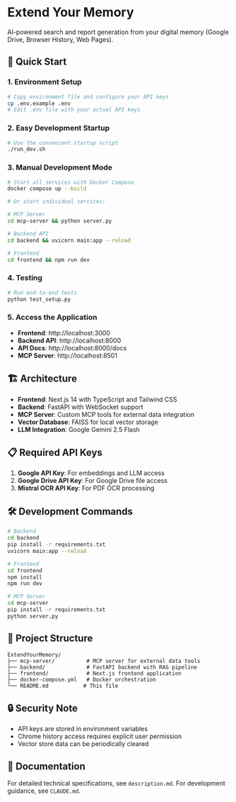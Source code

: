 # Extend Your Memory

AI-powered search and report generation from your digital memory (Google Drive, Browser History, Web Pages).

## 🚀 Quick Start

### 1. Environment Setup

```bash
# Copy environment file and configure your API keys
cp .env.example .env
# Edit .env file with your actual API keys
```

### 2. Easy Development Startup

```bash
# Use the convenient startup script
./run_dev.sh
```

### 3. Manual Development Mode

```bash
# Start all services with Docker Compose
docker compose up --build

# Or start individual services:

# MCP Server
cd mcp-server && python server.py

# Backend API
cd backend && uvicorn main:app --reload

# Frontend
cd frontend && npm run dev
```

### 4. Testing

```bash
# Run end-to-end tests
python test_setup.py
```

### 5. Access the Application

- **Frontend**: http://localhost:3000
- **Backend API**: http://localhost:8000
- **API Docs**: http://localhost:8000/docs
- **MCP Server**: http://localhost:8501

## 🏗️ Architecture

- **Frontend**: Next.js 14 with TypeScript and Tailwind CSS
- **Backend**: FastAPI with WebSocket support
- **MCP Server**: Custom MCP tools for external data integration
- **Vector Database**: FAISS for local vector storage
- **LLM Integration**: Google Gemini 2.5 Flash

## 📋 Required API Keys

1. **Google API Key**: For embeddings and LLM access
2. **Google Drive API Key**: For Google Drive file access
3. **Mistral OCR API Key**: For PDF OCR processing

## 🛠️ Development Commands

```bash
# Backend
cd backend
pip install -r requirements.txt
uvicorn main:app --reload

# Frontend
cd frontend
npm install
npm run dev

# MCP Server
cd mcp-server
pip install -r requirements.txt
python server.py
```

## 📁 Project Structure

```
ExtendYourMemory/
├── mcp-server/          # MCP server for external data tools
├── backend/             # FastAPI backend with RAG pipeline
├── frontend/            # Next.js frontend application
├── docker-compose.yml   # Docker orchestration
└── README.md           # This file
```

## 🔒 Security Note

- API keys are stored in environment variables
- Chrome history access requires explicit user permission
- Vector store data can be periodically cleared

## 📖 Documentation

For detailed technical specifications, see `description.md`.
For development guidance, see `CLAUDE.md`.